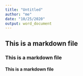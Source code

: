 ```yaml
---
title: "Untitled"
author: "me"
date: "10/25/2020"
output: word_document
---
```


## This is a markdown file
### This is a markdown file
#### This is a markdown file
